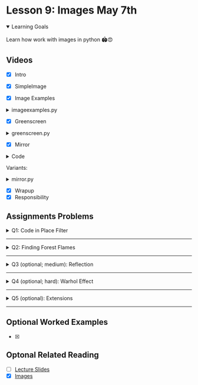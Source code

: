 # Lesson 9: Images May 7th

<details open>
<summary>Learning Goals</summary>
<br />
Learn how work with images in python 🏟️😍
</details>

 ## Videos

- [x] Intro
- [x] SimpleImage

- [x] Image Examples

<details>
<summary>imageexamples.py</summary>

`imageexamples.py`
```python
"""
This program contains several examples of functions that
manipulate an image to show how the SimpleImage library works.
"""

from simpleimage import SimpleImage


def darker(image):
    """
    Makes image passed in darker by halving red, green, blue values.
    Note: changes in image persist after function ends.
    """
    # Demonstrate looping over all the pixels of an image,
    # changing each pixel to be half its original intensity.
    for pixel in image:
        pixel.red = pixel.red // 2
        pixel.green = pixel.green // 2
        pixel.blue = pixel.blue // 2


def red_channel(filename):
    """
    Reads image from file specified by filename.
    Changes the image as follows:
    For every pixel, set green and blue values to 0
    yielding the red channel.
    Return the changed image.
    """
    image = SimpleImage(filename)
    for pixel in image:
        pixel.green = 0
        pixel.blue = 0
    return image


def compute_luminosity(red, green, blue):
    """
    Calculates the luminosity of a pixel using NTSC formula
    to weight red, green, and blue values appropriately.
    """
    return (0.299 * red) + (0.587 * green) + (0.114 * blue)


def grayscale(filename):
    """
    Reads image from file specified by filename.
    Change the image to be grayscale using the NTSC
    luminosity formula and return it.
    """
    image = SimpleImage(filename)
    for pixel in image:
        luminosity = compute_luminosity(pixel.red, pixel.green, pixel.blue)
        pixel.red = luminosity
        pixel.green = luminosity
        pixel.blue = luminosity
    return image


def main():
    """
    Run your desired image manipulation functions here.
    You should store the return value (image) and then
    call .show() to visualize the output of your program.
    """
    flower = SimpleImage('flower.png')
    flower.show()

    darker(flower)
    flower.show()

    red_flower = red_channel('flower.png')
    red_flower.show()

    grayscale_flower = grayscale('flower.png')
    grayscale_flower.show()


if __name__ == '__main__':
    main()
```
</details>

- [x] Greenscreen

<details>
<summary>greenscreen.py</summary>

`greenscreen.py`
```python
"""
This program shows an example of "greenscreening" (actually
"redscreening" in this case).  This is where we replace the
pixels of a certain color intensity in a particular channel
(here, we use red) with the pixels from another image.
"""

from simpleimage import SimpleImage

INTENSITY_THRESHOLD = 1.6


def redscreen(main_filename, back_filename):
    """
    Implements the notion of "redscreening".  That is,
    the image in the main_filename has its "sufficiently red"
    pixels replaced with pixel from the corresponding x,y
    location in the image in the file back_filename.
    Returns the resulting "redscreened" image.
    """
    image = SimpleImage(main_filename)
    back = SimpleImage(back_filename)
    for pixel in image:
        average = (pixel.red + pixel.green + pixel.blue) // 3
        # See if this pixel is "sufficiently" red
        if pixel.red >= average * INTENSITY_THRESHOLD:
            # If so, we get the corresponding pixel from the
            # back image and overwrite the pixel in
            # the main image with that from the back image.
            x = pixel.x
            y = pixel.y
            image.set_pixel(x, y, back.get_pixel(x, y))
    return image


def main():
    """
    Run your desired image manipulation functions here.
    You should store the return value (image) and then
    call .show() to visualize the output of your program.
    """
    original_stop = SimpleImage('stop.png')
    original_stop.show()

    original_leaves = SimpleImage('leaves.png')
    original_leaves.show()

    stop_leaves_replaced = redscreen('stop.png', 'leaves.png')
    stop_leaves_replaced.show()


if __name__ == '__main__':
    main()
```
</details>

- [x] Mirror

<details>
<summary>Code</summary>

`mirror.py`
```python
"""
File: mirror.py
---------------
This program shows an example of creating an image
that shows an original image and its mirror reflection
in a new image.
"""

from simpleimage import SimpleImage


def mirror_image(filename):
    """
    Read an image from the file specified by filename.
    Returns a new images that includes the original image
    and its mirror reflection.
    Returns the resulting "redscreened" image.
    """
    image = SimpleImage(filename)
    width = image.width
    height = image.height

    # Create new image to contain mirror reflection
    mirror = SimpleImage.blank(width * 2, height)

    for y in range(height):
        for x in range(width):
            pixel = image.get_pixel(x, y)
            mirror.set_pixel(x, y, pixel)
            mirror.set_pixel((width * 2) - (x + 1), y, pixel)
    return mirror


def main():
    """
    Run your desired image manipulation functions here.
    You should store the return value (image) and then
    call .show() to visualize the output of your program.
    """
    original = SimpleImage('burrito.jpg')
    original.show()

    mirrored = mirror_image('burrito.jpg')
    mirrored.show()


if __name__ == '__main__':
    main()
```
</details>

Variants:

<details>
<summary>mirror.py</summary>

`mirror.py`
```python
from simpleimage import SimpleImage
import random


def mirror_image(filename):
    """
    Read an image from the file specified by filename.
    Returns a new images that includes the original image
    and its mirror reflection.
    Returns the resulting "redscreened" image.
    """
    image = SimpleImage(filename)
    width = image.width
    height = image.height

    # Create new image to contain mirror reflection
    mirror = SimpleImage.blank(width * 2, height)

    for y in range(height):
        for x in range(width):
            pixel = image.get_pixel(x, y)
            mirror.set_pixel(x, y, pixel)
            pixel.red = random.randint(pixel.red // (x + 1), pixel.red)
            pixel.green = random.randint(pixel.green // 2, pixel.green * 3)
            pixel.blue = random.randint(pixel.blue // 2, pixel.blue)
            # mirror.set_pixel((width * 2) - (x + 100), y, pixel)
            if x % 2 == 0:
                pixel.red = 0
                pixel.green = 0
                pixel.blue = 0
                mirror.set_pixel((width * 2) -
                    (x + random.randint(100, height)), y, pixel)
            else:
                # mirror.set_pixel((width * 2) -
                    # (x + random.randint(100, height)), y, pixel)
                mirror.set_pixel((width * 2) - (x + 1), y, pixel)

            # Original
            # pixel.blue = pixel.red // 2
            # pixel.blue = pixel.green // 2
            # pixel.blue = pixel.blue // 2
            # mirror.set_pixel((width * 2) - (x + 1), y, pixel)
    return mirror
```
</details>

- [x] Wrapup
- [x] Responsibility

## Assignments Problems

<details>
<summary>Q1: Code in Place Filter</summary>
<details open>
<summary>Description</summary>
Write a program that asks the user to enter an image file, loads that file and applies the “Code in Place” filter.

To apply the Code in Place filter, you are going to change every pixel to have the following new red, green and blue values, based off the pixels old red, green and blue values:

```python
new red value = old red value * 1.5
new green value = old green value * 0.7
new blue value = old blue value * 1.5
```

Problem written by Chris Piech. Inspired by image library and examples from Nick Parlante.
</details>
<details>
<summary>codeinplace_filter.py</summary>

`codeinplace_filter.py`
```python
"""
This program implements a rad image filter.
"""

from simpleimage import SimpleImage

DEFAULT_FILE = 'images/quad.jpg'


def main():
    # Get file name from user input
    filename = get_file()

    # Load image and show image before the transform
    image = SimpleImage(filename)
    image.show()

    # Apply the filter
    # TODO: your code here
    code_in_place_filter(image)

    # Show the image after the transform
    image.show()


def get_file():
    # Read image file path from user, or use the default file
    filename = input('Enter image file (or press enter for default): ')
    if filename == '':
        filename = DEFAULT_FILE
    return filename


def code_in_place_filter(image):
    for px in image:
        px.red = px.red * 1.5
        px.green = px.green * 0.7
        px.blue = px.blue * 1.5


if __name__ == '__main__':
    main()
```
</details>
</details>
<hr />

<details>
<summary>Q2: Finding Forest Flames</summary>
<details open>
<summary>Description</summary>
We’re going to start by writing a function called `find_flames` (in the file `forest_fire.py`) that highlights the areas where a forest fire is active. You’re given a satellite image of Greenland’s 2017 fires (photo credit: Stef Lhermitte, Delft University of Technology). Your job is to detect all of the “sufficiently red” pixels in the image, which are indicative of where fires are burning in the image. As we did in class with the “redscreening” example, we consider a pixel “sufficiently red” if its red value is greater than or equal to the average of the pixel’s three RGB values times a constant `INTENSITY_THRESHOLD`.

Recall that the average of a pixel, which has red, green and blue values is:

```python
average = (red + green + blue) / 3
```

Image

`Original forest fire image on left, and highlighted version of image on right.`

When you detect a “sufficiently red” pixel in the original image, you set its red value to 255 and its green and blue values to 0. This will highlight the pixel by making it entirely red. For all other pixels (i.e., those that are not “sufficiently red”), you should convert them to their grayscale equivalent, so that we can more easily see where the fire is originating from. You can grayscale a pixel by summing together its red, green, and blue values and dividing by three (finding the average), and then setting the pixel’s red, green, and blue values to all have this same “average” value.

Once you highlight the areas that are on fire in the image (and greyscale all the remaining pixels), you should see an image like that shown on the right in the figure. On the left side of the example image, we should the original image for comparison.

Note: to make this algorithm work on different images of fire, select an appropriate `INTENSITY_THRESHOLD` value.

`Problem written by Sonja Johnson-Yu.`

</details>
<details>
<summary>forest_fire.py</summary>

`forest_fire.py`
```python
"""
This program highlights fires in an image by identifying pixels
whose red intensity is more than INTENSITY_THRESHOLD times the
average of the red, green, and blue values at a pixel. Those
"sufficiently red" pixels are then highlighted in the image
and other pixels are turned grey, by setting the pixel red,
green, and blue values to be all the same average value.
"""

from simpleimage import SimpleImage

INTENSITY_THRESHOLD = 0.9923
# INTENSITY_THRESHOLD = 1.6
DEFAULT_FILE = 'images/greenland-fire.png'


def find_flames(filename):
    """
    This function should highlight the "sufficiently red" pixels
    in the image and grayscale all other pixels in the image
    in order to highlight areas of wildfires.
    """
    image = SimpleImage(filename)
    # TODO: your code here

    for px in image:
        average = (px.red + px.green + px.blue) / 3
        # pixel is “sufficiently red”
        if px.red >= (average * INTENSITY_THRESHOLD):
            px.red = 255
            px.green = 0
            px.blue = 0
        # pixel is not “sufficiently red”
        else:
            px.red = average
            px.green = average
            px.blue = average

    return image


def main():
    # Get file name from user input
    filename = get_file()

    # Show the original fire
    original_fire = SimpleImage(filename)
    original_fire.show()

    # Show the highlighted fire
    highlighted_fire = find_flames(filename)
    highlighted_fire.show()


def get_file():
    # Read image file path from user, or use the default file
    filename = input('Enter image file (or press enter for default): ')
    if filename == '':
        filename = DEFAULT_FILE
    return filename


if __name__ == '__main__':
    main()
```
</details>
</details>
<hr />

<details>
<summary>Q3 (optional; medium): Reflection</summary>
<details open>
<summary>Description</summary>
Write a function that returns an output image that is twice the height of the original. The top half of the output image should be identical to the original image. The bottom half, however, should look like a reflection of the top half. The highest row in the top half should be “reflected” to be the lowest row in the bottom half. This results in a cool effect.
</details>
<details>
<summary>reflection.py + simpleimage.py</summary>

`reflection.py`
```python
"""
This program takes an image and generates a reflection.
The top half of the generated image is the same as the original.
The bottom half is the mirror reflection of the top half.
"""

from simpleimage import SimpleImage

DEFAULT_FILE = 'images/mt-rainier.jpg'


def make_reflected(filename):
    image = SimpleImage(filename)
    # TODO: your code here.
    width = image.width
    height = image.height
    reflect = SimpleImage.blank(width, height * 2)
    # for y in range(height):
    #     for x in range(width):
    #         pixel = image.get_pixel(x, y)
    #         mirror.set_pixel(x, y, pixel)
    #         mirror.set_pixel((width) - (x + 1), y * 2, pixel)

    for x in range(width):
        #  loop over all the rows from y = 0
        for y in range(height):
            #  your code here
            pixel = image.get_pixel(x, y)
            #  draws original image
            reflect.set_pixel(x, y, pixel)
            #  draws the reflected image
            reflect.set_pixel(x, (height * 2) - (y + 1), pixel)
    return reflect


def main():
    # Get file name from user input
    filename = get_file()

    # Show the original image
    original = SimpleImage(filename)
    original.show()

    # Show the reflected image
    reflected = make_reflected(filename)
    reflected.show()


def get_file():
    # Read image file path from user, or use the default file
    filename = input('Enter image file (or press enter for default): ')
    if filename == '':
        filename = DEFAULT_FILE
    return filename


if __name__ == '__main__':
    main()
```
</details>
<details>
<summary>simpleimage.py</summary>

`simpleimage.py`
```python
#! /usr/bin/env python3

"""
Stanford CS106AP SimpleImage

Written by Nick Parlante, Sonja Johnson-Yu, and Nick Bowman.
 -7/2019  version, has file reading, pix, foreach, hidden get/setpix

SimpleImage Features:
Create image:
  image = SimpleImage.blank(400, 200)   # create new image of size
  image = SimpleImage('foo.jpg')        # create from file

Access size
  image.width, image.height

Get pixel at x,y
  pix = image.get_pixel(x, y)
  # pix is RGB tuple like (100, 200, 0)

Set pixel at x,y
  image.set_pixel(x, y, pix)   # set data by tuple also

Get Pixel object at x,y
  pixel = image.get_pixel(x, y)
  pixel.red = 0
  pixel.blue = 255

Show image on screen
  image.show()

The main() function below demonstrates the above functions as a test.
"""

import sys

# If the following line fails, "Pillow" needs to be installed
from PIL import Image

def clamp(num):
    """
    Return a "clamped" version of the given num,
    converted to be an int limited to the range 0..255 for 1 byte.
    """
    num = int(num)
    if num < 0:
        return 0
    if num >= 256:
        return 255
    return num


class Pixel(object):
    """
    A pixel at an x,y in a SimpleImage.
    Supports set/get .red .green .blue
    and get .x .y
    """
    def __init__(self, image, x, y):
        self.image = image
        self._x = x
        self._y = y

    def __str__(self):
        return 'r:' + str(self.red) + ' g:' + str(self.green) + ' b:' + str(self.blue)

    # Pillow image stores each pixel color as a (red, green, blue) tuple.
    # So the functions below have to unpack/repack the tuple to change anything.

    @property
    def red(self):
        return self.image.px[self._x, self._y][0]

    @red.setter
    def red(self, value):
        rgb = self.image.px[self._x, self._y]
        self.image.px[self._x, self._y] = (clamp(value), rgb[1], rgb[2])

    @property
    def green(self):
        return self.image.px[self._x, self._y][1]

    @green.setter
    def green(self, value):
        rgb = self.image.px[self._x, self._y]
        self.image.px[self._x, self._y] = (rgb[0], clamp(value), rgb[2])

    @property
    def blue(self):
        return self.image.px[self._x, self._y][2]

    @blue.setter
    def blue(self, value):
        rgb = self.image.px[self._x, self._y]
        self.image.px[self._x, self._y] = (rgb[0], rgb[1], clamp(value))

    @property
    def x(self):
        return self._x

    @property
    def y(self):
        return self._y


# color tuples for background color names 'red' 'white' etc.
BACK_COLORS = {
    'white': (255, 255, 255),
    'black': (0, 0, 0),
    'red': (255, 0, 0),
    'green': (0, 255, 0),
    'blue': (0, 0, 255),
}


class SimpleImage(object):
    def __init__(self, filename, width=0, height=0, back_color=None):
        """
        Create a new image. This case works: SimpleImage('foo.jpg')
        To create a blank image use SimpleImage.blank(500, 300)
        The other parameters here are for internal/experimental use.
        """
        # Create pil_image either from file, or making blank
        if filename:
            self.pil_image = Image.open(filename).convert("RGB")
            if self.pil_image.mode != 'RGB':
                raise Exception('Image file is not RGB')
            self._filename = filename  # hold onto
        else:
            if not back_color:
                back_color = 'white'
            color_tuple = BACK_COLORS[back_color]
            if width == 0 or height == 0:
                raise Exception('Creating blank image requires width/height but got {} {}'
                                .format(width, height))
            self.pil_image = Image.new('RGB', (width, height), color_tuple)
        self.px = self.pil_image.load()
        size = self.pil_image.size
        self._width = size[0]
        self._height = size[1]
        self.curr_x = 0
        self.curr_y = 0

    def __iter__(self):
        return self

    def __next__(self):
        if self.curr_x < self.width and self.curr_y < self.height:
            x = self.curr_x
            y = self.curr_y
            self.increment_curr_counters()
            return Pixel(self, x, y)
        else:
            self.curr_x = 0
            self.curr_y = 0
            raise StopIteration()

    def increment_curr_counters(self):
        self.curr_x += 1
        if self.curr_x == self.width:
            self.curr_x = 0
            self.curr_y += 1

    @classmethod
    def blank(cls, width, height, back_color=None):
        """Create a new blank image of the given width and height, optional back_color."""
        return SimpleImage('', width, height, back_color=back_color)

    @classmethod
    def file(cls, filename):
        """Create a new image based on a file, alternative to raw constructor."""
        return SimpleImage(filename)

    @property
    def width(self):
        """Width of image in pixels."""
        return self._width

    @property
    def height(self):
        """Height of image in pixels."""
        return self._height

    def get_pixel(self, x, y):
        """
        Returns a Pixel at the given x,y, suitable for getting/setting
        .red .green .blue values.
        """
        if x < 0 or x >= self._width or y < 0 or y >= self.height:
            e = Exception('get_pixel bad coordinate x %d y %d (vs. image width %d height %d)' %
                          (x, y, self._width, self.height))
            raise e
        return Pixel(self, x, y)

    def set_pixel(self, x, y, pixel):
        if x < 0 or x >= self._width or y < 0 or y >= self.height:
            e = Exception('set_pixel bad coordinate x %d y %d (vs. image width %d height %d)' %
                          (x, y, self._width, self.height))
            raise e
        self.px[x, y] = (pixel.red, pixel.green, pixel.blue)

    def set_rgb(self, x, y, red, green, blue):
        """
        Set the pixel at the given x,y to have
        the given red/green/blue values without
        requiring a separate pixel object.
        """
        self.px[x, y] = (red, green, blue)

    def _get_pix_(self, x, y):
        """Get pix RGB tuple (200, 100, 50) for the given x,y."""
        return self.px[x, y]

    def _set_pix_(self, x, y, pix):
        """Set the given pix RGB tuple into the image at the given x,y."""
        self.px[x, y] = pix

    def show(self):
        """Displays the image using an external utility."""
        self.pil_image.show()

    def make_as_big_as(self, image):
        """Resizes image to the shape of the given image"""
        self.pil_image = self.pil_image.resize((image.width, image.height))
        self.px = self.pil_image.load()
        size = self.pil_image.size
        self._width = size[0]
        self._height = size[1]


def main():
    """
    main() exercises the features as a test.
    1. With 1 arg like flowers.jpg - opens it
    2. With 0 args, creates a yellow square with
    a green stripe at the right edge.
    """
    args = sys.argv[1:]
    if len(args) == 1:
        image = SimpleImage.file(args[0])
        image.show()
        return

    # Create yellow rectangle, using foreach iterator
    image = SimpleImage.blank(400, 200)
    for pixel in image:
        pixel.red = 255
        pixel.green = 255
        pixel.blue = 0

    # for pixel in image:
    #     print(pixel)

    # Set green stripe using pix access.
    pix = image._get_pix_(0, 0)
    green = (0, pix[1], 0)
    for x in range(image.width - 10, image.width):
        for y in range(image.height):
            image._set_pix_(x, y, green)
    image.show()
    image.pil_image.save('file.png')


if __name__ == '__main__':
    main()
```
</details>
</details>
<hr />

<details>
<summary>Q4 (optional; hard): Warhol Effect</summary>
<details open>
<summary>Description</summary>
Write an algorithm that takes in a square patch like this photo of Simba the Dog:

<div>
<img src="imgs/simba.png">
</div>

And creates an image which has the patch copied 6 times (in 2 rows and 3 columns) where each patch gets re-colored. This effect is inspired by some of Andy Warhol’s paintings.

<div>
<img src="imgs/simba_.png">
</div>

We strongly recommend implementing a function, like so:

```python
def make_recolored_patch(red_scale, green_scale, blue_scale):
```

Which returns a new colored patch. See the starter code for details.

Don’t try to match the colors in this example exactly. Experiment with different combinations of red_scale, green_scale and blue_scale. The pink Simba was generated by

```python
make_recolored_patch(1.5, 0, 1.5)
```

A few milestones:

<div>
<img src="imgs/simba1.png">
</div>

<div>
<img src="imgs/simba2.png">
</div>

Define other functions too! How about a function which adds a colored patch to the final_image at a given row, column?

```
Problem written by Chris Piech. Inspired by a problem called "Quilt" by Julie Zelenski.
```
</details>
<details>
<summary>warhol_filter.py</summary>

`warhol_filter.py`
```python
"""
This program generates the Warhol effect based on the original image.
"""

from simpleimage import SimpleImage

N_ROWS = 2
N_COLS = 3
PATCH_SIZE = 222
WIDTH = N_COLS * PATCH_SIZE
HEIGHT = N_ROWS * PATCH_SIZE
PATCH_NAME = 'images/simba-sq.jpg'


def make_recolored_patch(red_scale, green_scale, blue_scale):
    '''
    Implement this function to make a patch for the Warhol Filter.
    It loads the patch image and recolors it.
    :param red_scale: A number to multiply each pixel's red component by
    :param green_scale: A number to multiply each pixel's green component by
    :param blue_scale: A number to multiply each pixel's blue component by
    Returns the newly generated patch.
    '''
    patch = SimpleImage(PATCH_NAME)
    # TODO: your code here
    for px in patch:
        px.red *= red_scale
        px.green *= green_scale
        px.blue *= blue_scale
    return patch


# def add_patch_to_final_image(patch, final_image):
def add_patch_to_final_image(patch, final_image, pos):
    width = patch.width
    height = patch.height

    xf = PATCH_SIZE * pos[0]
    yf = PATCH_SIZE * pos[1]
    for y in range(height):
        for x in range(width):
            pixel = patch.get_pixel(x, y)
            final_image.set_pixel(xf + x, yf + y, pixel)


def main():
    final_image = SimpleImage.blank(WIDTH, HEIGHT)

    # TODO: your code here
    # This is an example which should generate a pinkish patch
    patch_pink = make_recolored_patch(1.5, 0, 1.5)
    # add_patch_to_final_image(patch_pink, final_image)
    add_patch_to_final_image(patch_pink, final_image, (0, 0))

    patch_green = make_recolored_patch(0, 1.5, 0.5)
    add_patch_to_final_image(patch_green, final_image, (1, 0))

    patch_brown = make_recolored_patch(1.5, 1.25, 0.75)
    add_patch_to_final_image(patch_brown, final_image, (2, 0))

    patch_yellow = make_recolored_patch(1.5, 1.5, 0)
    add_patch_to_final_image(patch_yellow, final_image, (0, 1))

    patch_original = SimpleImage(PATCH_NAME)
    add_patch_to_final_image(patch_original, final_image, (1, 1))

    patch_blue = make_recolored_patch(0, 0, 1.5)
    add_patch_to_final_image(patch_blue, final_image, (2, 1))

    final_image.show()


if __name__ == '__main__':
    main()
```
</details>
</details>

<hr />
<details>
<summary>Q5 (optional): Extensions</summary>
<details open>
<summary>Description</summary>
The joy of programming is often making something that you is your own. Create any image algorithms you like.

`Problem written by you!`
</details>
<details>
<summary>magnify.py</summary>

`magnify.py`
```python
"""
This program takes an image and generates a reflection.
The top half of the generated image is the same as the original.
The bottom half is the mirror reflection of the top half.
"""

from simpleimage import SimpleImage

DEFAULT_FILE = 'simba.png'


def magnifier(filename, ratio):
    image = SimpleImage(filename)
    width = image.width
    height = image.height
    magnified = SimpleImage.blank(width * ratio, height * ratio)

    # magnify_double_pixel(width, height, 2, image, magnified)
    magnify_pixel(width, height, ratio, image, magnified)

    return magnified


def magnify_pixel(width, height, ratio, image, magnified):
    for x in range(width):
        for y in range(height):
            pixel = image.get_pixel(x, y)
            for i in range(ratio):
                for j in range(ratio):
                    magnified.set_pixel(x * ratio + i, y * ratio + j, pixel)


# def magnify_double_pixel(width, height, ratio, image, magnified):
#     for x in range(width):
#         for y in range(height):
#             pixel = image.get_pixel(x, y)
#             for i in range(ratio):
#                 magnified.set_pixel(x * ratio, y * ratio, pixel)
#                 magnified.set_pixel(x * ratio + i, y * ratio, pixel)
#                 magnified.set_pixel(x * ratio, y * ratio + i, pixel)
#                 magnified.set_pixel(x * ratio + i, y * ratio + i, pixel)
#                 magnified.set_pixel(x * ratio, y * ratio, pixel)


def main():
    # Get file name from user input
    filename = get_file()

    # Show the original image
    original = SimpleImage(filename)
    original.show()

    # Show the reflected image
    reflected = magnifier(filename, 4)
    """
    Current minimum ratio is 1.
    Decreasing (float values) are not allowed
    reflected = magnifier(filename, 0.5)
    """

    reflected.show()


def get_file():
    # Read image file path from user, or use the default file
    filename = input('Enter image file (or press enter for default): ')
    if filename == '':
        filename = DEFAULT_FILE
    return filename


if __name__ == '__main__':
    main()
```
</details>
</details>
<hr />

## Optional Worked Examples

- [x]

 ## Optonal Related Reading

- [ ] [Lecture Slides](https://codeinplace2020.github.io/faqs/9-Images.pdf)
- [x] [Images](https://codeinplace2021.github.io/pythonreader/en/images/)
